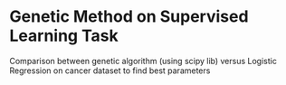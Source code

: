# Genetic Method on Supervised Learning Task
Comparison between genetic algorithm (using scipy lib) versus Logistic Regression on cancer dataset to find best parameters
